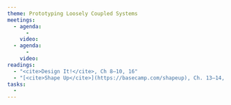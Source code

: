 ```yaml
---
theme: Prototyping Loosely Coupled Systems
meetings:
  - agenda:
      -
    video:
  - agenda:
      -
    video:
readings:
  - "<cite>Design It!</cite>, Ch 8–10, 16"
  - "[<cite>Shape Up</cite>](https://basecamp.com/shapeup), Ch. 13–14, Conclusion"
tasks:
  -
---
```

